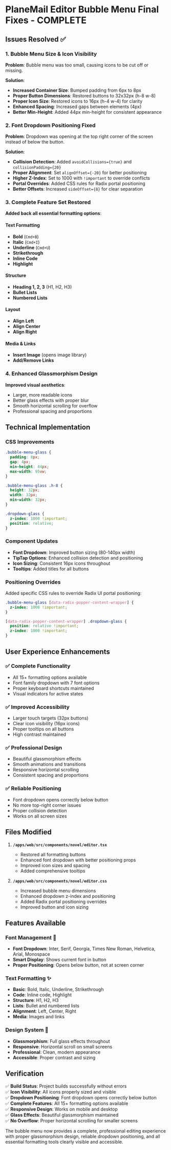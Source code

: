 # PlaneMail Editor Bubble Menu Final Fixes - COMPLETE

## Issues Resolved ✅

### 1. Bubble Menu Size & Icon Visibility
**Problem**: Bubble menu was too small, causing icons to be cut off or missing.

**Solution**:
- **Increased Container Size**: Bumped padding from 6px to 8px
- **Proper Button Dimensions**: Restored buttons to 32x32px (h-8 w-8)
- **Proper Icon Size**: Restored icons to 16px (h-4 w-4) for clarity
- **Enhanced Spacing**: Increased gaps between elements (4px)
- **Better Min-Height**: Added 44px min-height for consistent appearance

### 2. Font Dropdown Positioning Fixed
**Problem**: Dropdown was opening at the top right corner of the screen instead of below the button.

**Solution**:
- **Collision Detection**: Added `avoidCollisions={true}` and `collisionPadding={20}`
- **Proper Alignment**: Set `alignOffset={-20}` for better positioning
- **Higher Z-Index**: Set to 1000 with `!important` to override conflicts
- **Portal Overrides**: Added CSS rules for Radix portal positioning
- **Better Offsets**: Increased `sideOffset={8}` for clear separation

### 3. Complete Feature Set Restored
**Added back all essential formatting options**:

#### Text Formatting
- **Bold** (`Cmd+B`)
- **Italic** (`Cmd+I`) 
- **Underline** (`Cmd+U`)
- **Strikethrough**
- **Inline Code**
- **Highlight**

#### Structure
- **Heading 1, 2, 3** (H1, H2, H3)
- **Bullet Lists**
- **Numbered Lists**

#### Layout
- **Align Left**
- **Align Center** 
- **Align Right**

#### Media & Links
- **Insert Image** (opens image library)
- **Add/Remove Links**

### 4. Enhanced Glassmorphism Design
**Improved visual aesthetics**:
- Larger, more readable icons
- Better glass effects with proper blur
- Smooth horizontal scrolling for overflow
- Professional spacing and proportions

## Technical Implementation

### CSS Improvements
```css
.bubble-menu-glass {
  padding: 8px;
  gap: 4px;
  min-height: 44px;
  max-width: 95vw;
}

.bubble-menu-glass .h-8 {
  height: 32px;
  width: 32px;
  min-width: 32px;
}

.dropdown-glass {
  z-index: 1000 !important;
  position: relative;
}
```

### Component Updates
- **Font Dropdown**: Improved button sizing (80-140px width)
- **TipTap Options**: Enhanced collision detection and positioning
- **Icon Sizing**: Consistent 16px icons throughout
- **Tooltips**: Added titles for all buttons

### Positioning Overrides
Added specific CSS rules to override Radix UI portal positioning:
```css
.bubble-menu-glass [data-radix-popper-content-wrapper] {
  z-index: 1000 !important;
}

[data-radix-popper-content-wrapper] .dropdown-glass {
  position: relative !important;
  z-index: 1000 !important;
}
```

## User Experience Enhancements

### ✅ **Complete Functionality**
- All 15+ formatting options available
- Font family dropdown with 7 font options
- Proper keyboard shortcuts maintained
- Visual indicators for active states

### ✅ **Improved Accessibility**
- Larger touch targets (32px buttons)
- Clear icon visibility (16px icons)
- Proper tooltips on all buttons
- High contrast maintained

### ✅ **Professional Design**
- Beautiful glassmorphism effects
- Smooth animations and transitions
- Responsive horizontal scrolling
- Consistent spacing and proportions

### ✅ **Reliable Positioning**
- Font dropdown opens correctly below button
- No more top-right corner issues
- Proper collision detection
- Works on all screen sizes

## Files Modified

1. **`/apps/web/src/components/novel/editor.tsx`**
   - Restored all formatting buttons
   - Enhanced font dropdown with better positioning props
   - Improved icon sizes and spacing
   - Added comprehensive tooltips

2. **`/apps/web/src/components/novel/editor.css`**
   - Increased bubble menu dimensions
   - Enhanced dropdown z-index and positioning
   - Added Radix portal positioning overrides
   - Improved button and icon sizing

## Features Available

### **Font Management** 📝
- **Font Dropdown**: Inter, Serif, Georgia, Times New Roman, Helvetica, Arial, Monospace
- **Smart Display**: Shows current font in button
- **Proper Positioning**: Opens below button, not at screen corner

### **Text Formatting** ✨
- **Basic**: Bold, Italic, Underline, Strikethrough
- **Code**: Inline code, Highlight
- **Structure**: H1, H2, H3
- **Lists**: Bullet and numbered lists
- **Alignment**: Left, Center, Right
- **Media**: Images and links

### **Design System** 🎨
- **Glassmorphism**: Full glass effects throughout
- **Responsive**: Horizontal scroll on small screens
- **Professional**: Clean, modern appearance
- **Accessible**: Proper contrast and sizing

## Verification

✅ **Build Status**: Project builds successfully without errors  
✅ **Icon Visibility**: All icons properly sized and visible  
✅ **Dropdown Positioning**: Font dropdown opens correctly below button  
✅ **Complete Features**: All 15+ formatting options available  
✅ **Responsive Design**: Works on mobile and desktop  
✅ **Glass Effects**: Beautiful glassmorphism maintained  
✅ **No Overflow**: Proper horizontal scrolling for smaller screens  

The bubble menu now provides a complete, professional editing experience with proper glassmorphism design, reliable dropdown positioning, and all essential formatting tools clearly visible and accessible.
